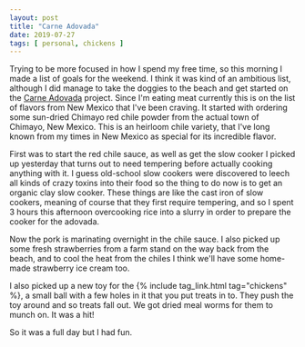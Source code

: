 ```yaml
---
layout: post
title: "Carne Adovada"
date: 2019-07-27
tags: [ personal, chickens ]
---
```


Trying to be more focused in how I spend my free time, so this morning I made a list of goals for the weekend. I think
it was kind of an ambitious list, although I did manage to take the doggies to the beach and get started on the
[Carne Adovada](http://potrerotradingpost.com/Recipes/Adovada.html#) project. Since I'm eating meat currently this is on
the list of flavors from New Mexico that I've been craving. It started with ordering some sun-dried Chimayo red chile
powder from the actual town of Chimayo, New Mexico. This is an heirloom chile variety, that I've long known from my
times in New Mexico as special for its incredible flavor.

First was to start the red chile sauce, as well as get the slow cooker I picked up yesterday that turns out to need
tempering before actually cooking anything with it. I guess old-school slow cookers were discovered to leech all kinds
of crazy toxins into their food so the thing to do now is to get an organic clay slow cooker. These things are like the
cast iron of slow cookers, meaning of course that they first require tempering, and so I spent 3 hours this afternoon
overcooking rice into a slurry in order to prepare the cooker for the adovada.

Now the pork is marinating overnight in the chile sauce. I also picked up some fresh strawberries from a farm stand on
the way back from the beach, and to cool the heat from the chiles I think we'll have some home-made strawberry ice cream
too.

I also picked up a new toy for the {% include tag_link.html tag="chickens" %}, a small ball with a few holes in it that
you put treats in to. They push the toy around and so treats fall out. We got dried meal worms for them to munch on. It
was a hit!

So it was a full day but I had fun.

